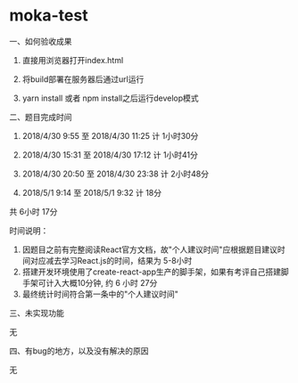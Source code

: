 # moka-test

一、如何验收成果

  1. 直接用浏览器打开index.html

  2. 将build部署在服务器后通过url运行

  3. yarn install 或者 npm install之后运行develop模式

二、题目完成时间

  1. 2018/4/30 9:55 至 2018/4/30 11:25    计 1小时30分

  2. 2018/4/30 15:31 至 2018/4/30 17:12   计 1小时41分 

  3. 2018/4/30 20:50 至 2018/4/30 23:38   计 2小时48分
  
  4. 2018/5/1 9:14 至 2018/5/1 9:32       计 18分

  共  6小时 17分

  时间说明：
  1. 因题目之前有完整阅读React官方文档，故"个人建议时间"应根据题目建议时间对应减去学习React.js的时间，结果为 5-8小时
  2. 搭建开发环境使用了create-react-app生产的脚手架，如果有考评自己搭建脚手架可计入大概10分钟, 约 6 小时 27分
  3. 最终统计时间符合第一条中的"个人建议时间"

三、未实现功能
  
  无

四、有bug的地方，以及没有解决的原因

  无